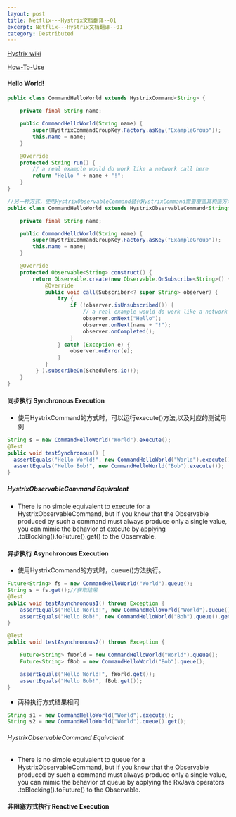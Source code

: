 ```yaml
---
layout: post
title: Netflix---Hystrix文档翻译--01
excerpt: Netflix---Hystrix文档翻译--01
category: Destributed
---
```


[Hystrix wiki ](https://github.com/Netflix/Hystrix/wiki/How-To-Use)

[How-To-Use](https://github.com/Netflix/Hystrix/wiki/How-To-Use)


#### Hello World!

```java
public class CommandHelloWorld extends HystrixCommand<String> {

    private final String name;

    public CommandHelloWorld(String name) {
        super(HystrixCommandGroupKey.Factory.asKey("ExampleGroup"));
        this.name = name;
    }

    @Override
    protected String run() {
        // a real example would do work like a network call here
        return "Hello " + name + "!";
    }
}

//另一种方式，使用HystrixObservableCommand替代HystrixCommand需要覆盖其构造方法。
public class CommandHelloWorld extends HystrixObservableCommand<String> {

    private final String name;

    public CommandHelloWorld(String name) {
        super(HystrixCommandGroupKey.Factory.asKey("ExampleGroup"));
        this.name = name;
    }

    @Override
    protected Observable<String> construct() {
        return Observable.create(new Observable.OnSubscribe<String>() {
            @Override
            public void call(Subscriber<? super String> observer) {
                try {
                    if (!observer.isUnsubscribed()) {
                        // a real example would do work like a network call here
                        observer.onNext("Hello");
                        observer.onNext(name + "!");
                        observer.onCompleted();
                    }
                } catch (Exception e) {
                    observer.onError(e);
                }
            }
         } ).subscribeOn(Schedulers.io());
    }
}
```

#### 同步执行  Synchronous Execution
- 使用HystrixCommand的方式时，可以运行execute()方法,以及对应的测试用例
```java
String s = new CommandHelloWorld("World").execute();
@Test
public void testSynchronous() {
  assertEquals("Hello World!", new CommandHelloWorld("World").execute());
  assertEquals("Hello Bob!", new CommandHelloWorld("Bob").execute());
}
```
##### HystrixObservableCommand Equivalent
- There is no simple equivalent to execute for a HystrixObservableCommand, but if you know that the Observable produced by such a command must always produce only a single value, you can mimic the behavior of execute by applying .toBlocking().toFuture().get() to the Observable.

#### 异步执行 Asynchronous Execution
- 使用HystrixCommand的方式时，queue()方法执行。

```java
Future<String> fs = new CommandHelloWorld("World").queue();
String s = fs.get();//获取结果
@Test
public void testAsynchronous1() throws Exception {
    assertEquals("Hello World!", new CommandHelloWorld("World").queue().get());
    assertEquals("Hello Bob!", new CommandHelloWorld("Bob").queue().get());
}

@Test
public void testAsynchronous2() throws Exception {

    Future<String> fWorld = new CommandHelloWorld("World").queue();
    Future<String> fBob = new CommandHelloWorld("Bob").queue();

    assertEquals("Hello World!", fWorld.get());
    assertEquals("Hello Bob!", fBob.get());
}
```

- 两种执行方式结果相同
```java
String s1 = new CommandHelloWorld("World").execute();
String s2 = new CommandHelloWorld("World").queue().get();
```

###### HystrixObservableCommand Equivalent
- There is no simple equivalent to queue for a HystrixObservableCommand, but if you know that the Observable produced by such a command must always produce only a single value, you can mimic the behavior of queue by applying the RxJava operators .toBlocking().toFuture() to the Observable.

#### 非阻塞方式执行 Reactive Execution
